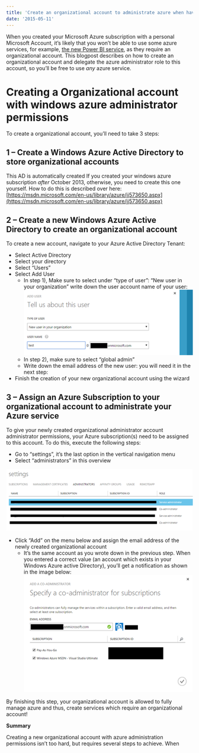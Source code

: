 ```yaml
---
title: 'Create an organizational account to administrate azure when having a Microsoft Account'
date: '2015-05-11'
---
```


When you created your Microsoft Azure subscription with a personal Microsoft Account, it’s likely that you won’t be able to use some azure services, for example, [the new Power BI service](http://www.powerbi.com/), as they require an organizational account. This blogpost describes on how to create an organizational account and delegate the azure administrator role to this account, so you’ll be free to use _any_ azure service.

# Creating a Organizational account with windows azure administrator permissions

To create a organizational account, you’ll need to take 3 steps:

## 1 – Create a Windows Azure Active Directory to store organizational accounts

This AD is automatically created If you created your windows azure subscription _after_ October 2013, otherwise, you need to create this one yourself. How to do this is described over here: [https://msdn.microsoft.com/en-us/library/azure/jj573650.aspx](https://msdn.microsoft.com/en-us/library/azure/jj573650.aspx)

## 2 – Create a new Windows Azure Active Directory to create an organizational account

To create a new account, navigate to your Azure Active Directory Tenant:

- Select Active Directory
- Select your directory
- Select “Users”
- Select Add User
  - In step 1), Make sure to select under “type of user”: “New user in your organization” write down the user account name of your user:![](images/img_554f9ccc62c7d.png)
  - In step 2), make sure to select “global admin”
  - Write down the email address of the new user: you will need it in the next step:
- Finish the creation of your new organizational account using the wizard

## 3 – Assign an Azure Subscription to your organizational account to administrate your Azure service

To give your newly created organizational administrator account administrator permissions, your Azure subscription(s) need to be assigned to this account. To do this, execute the following steps:

- Go to “settings”, it’s the last option in the vertical navigation menu
- Select “administrators” in this overview

![](images/img_554f9d268b03c.png)

- Click “Add” on the menu below and assign the email address of the newly created organizational account
  - It’s the same account as you wrote down in the previous step. When you entered a correct value (an account which exists in your Windows Azure active Directory), you’ll get a notification as shown in the image below:![](images/img_554f9d7abe790.png)

By finishing this step, your organizational account is allowed to fully manage azure and thus, create services which require an organizational account!

**Summary**

Creating a new organizational account with azure administration permissions isn’t too hard, but requires several steps to achieve. When
